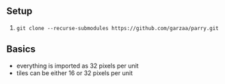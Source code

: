 ## Setup
1. `git clone --recurse-submodules https://github.com/garzaa/parry.git`

## Basics
- everything is imported as 32 pixels per unit
- tiles can be either 16 or 32 pixels per unit
